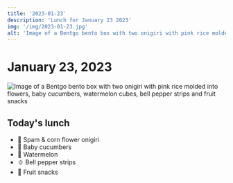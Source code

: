 ```yaml
---
title: '2023-01-23'
description: 'Lunch for January 23 2023'
img: '/img/2023-01-23.jpg'
alt: 'Image of a Bentgo bento box with two onigiri with pink rice molded into flowers, baby cucumbers, watermelon cubes, bell pepper strips and fruit snacks'
---
```

# January 23, 2023

![Image of a Bentgo bento box with two onigiri with pink rice molded into flowers, baby cucumbers, watermelon cubes, bell pepper strips and fruit snacks](/img/2023-01-23.jpg)

## Today's lunch
* 🌸 Spam & corn flower onigiri
* 🥒 Baby cucumbers
* 🍉 Watermelon
* 🫑 Bell pepper strips
* 🍬 Fruit snacks
